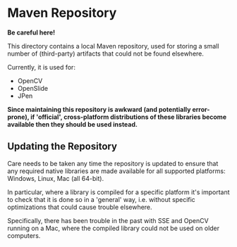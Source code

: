 Maven Repository
================

**Be careful here!**

This directory contains a local Maven repository, used for storing a small number of (third-party) artifacts that could not be found elsewhere.

Currently, it is used for:

* OpenCV
* OpenSlide
* JPen

**Since maintaining this repository is awkward (and potentially error-prone), if 'official', cross-platform distributions of these libraries become available then they should be used instead.**

## Updating the Repository

Care needs to be taken any time the repository is updated to ensure that any required native libraries are made available for all supported platforms: Windows, Linux, Mac (all 64-bit).

In particular, where a library is compiled for a specific platform it's important to check that it is done so in a 'general' way, i.e. without specific optimizations that could cause trouble elsewhere.

Specifically, there has been trouble in the past with SSE and OpenCV running on a Mac, where the compiled library could not be used on older computers.

